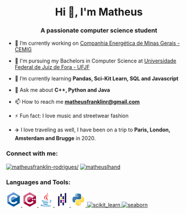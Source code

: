 <h1 align="center">Hi 👋, I'm Matheus</h1>
<h3 align="center">A passionate computer science student</h3>

- 🔭 I’m currently working on [Companhia Energética de Minas Gerais - CEMIG](https://www.cemig.com.br)

- 📝 I'm pursuing my Bachelors in Computer Science at [Universidade Federal de Juiz de Fora - UFJF](https://www2.ufjf.br/ufjf/)

- 🌱 I’m currently learning **Pandas, Sci-Kit Learn, SQL and Javascript**

- 💬 Ask me about **C++, Python and Java**

- 📫 How to reach me **matheusfranklinr@gmail.com**

- ⚡ Fun fact: I love music and streetwear fashion

- ✈️ I love traveling as well, I have been on a trip to **Paris, London, Amsterdam and Brugge** in 2020.

<h3 align="left">Connect with me:</h3>
<p align="left">
<a href="https://linkedin.com/in/matheusfranklin-rodrigues/" target="blank"><img align="center" src="https://raw.githubusercontent.com/rahuldkjain/github-profile-readme-generator/master/src/images/icons/Social/linked-in-alt.svg" alt="matheusfranklin-rodrigues/" height="30" width="40" /></a>
<a href="https://instagram.com/matheuslhand" target="blank"><img align="center" src="https://raw.githubusercontent.com/rahuldkjain/github-profile-readme-generator/master/src/images/icons/Social/instagram.svg" alt="matheuslhand" height="30" width="40" /></a>
</p>

<h3 align="left">Languages and Tools:</h3>
<p align="left"> <a href="https://www.cprogramming.com/" target="_blank" rel="noreferrer"> <img src="https://raw.githubusercontent.com/devicons/devicon/master/icons/c/c-original.svg" alt="c" width="40" height="40"/> </a> <a href="https://www.w3schools.com/cpp/" target="_blank" rel="noreferrer"> <img src="https://raw.githubusercontent.com/devicons/devicon/master/icons/cplusplus/cplusplus-original.svg" alt="cplusplus" width="40" height="40"/> </a> <a href="https://www.java.com" target="_blank" rel="noreferrer"> <img src="https://raw.githubusercontent.com/devicons/devicon/master/icons/java/java-original.svg" alt="java" width="40" height="40"/> </a> <a href="https://pandas.pydata.org/" target="_blank" rel="noreferrer"> <img src="https://raw.githubusercontent.com/devicons/devicon/2ae2a900d2f041da66e950e4d48052658d850630/icons/pandas/pandas-original.svg" alt="pandas" width="40" height="40"/> </a> <a href="https://www.python.org" target="_blank" rel="noreferrer"> <img src="https://raw.githubusercontent.com/devicons/devicon/master/icons/python/python-original.svg" alt="python" width="40" height="40"/> </a> <a href="https://scikit-learn.org/" target="_blank" rel="noreferrer"> <img src="https://upload.wikimedia.org/wikipedia/commons/0/05/Scikit_learn_logo_small.svg" alt="scikit_learn" width="40" height="40"/> </a> <a href="https://seaborn.pydata.org/" target="_blank" rel="noreferrer"> <img src="https://seaborn.pydata.org/_images/logo-mark-lightbg.svg" alt="seaborn" width="40" height="40"/> </a> </p>
